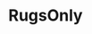 ---
title: RugsOnly
crosslinks:
- nsfw
- ShittyLifeProTips
- sexyfrex
- LilyIvy
- JessieAndrews
- titlegore
- RealGirls
- GirlsWithHeadTowels
- BrasilOnReddit
- mavrinmodels
- PornStarletHQ
---